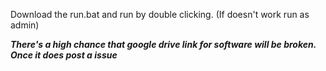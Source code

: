 Download the run.bat and run by double clicking. (If doesn't work run as admin)

***There's a high chance that google drive link for software will be broken. Once it does post a issue***
